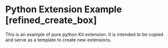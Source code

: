 # Python Extension Example [refined_create_box]

This is an example of pure python Kit extension. It is intended to be copied and serve as a template to create new extensions.


